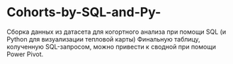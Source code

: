 # Cohorts-by-SQL-and-Py-
Сборка данных из датасета для когортного анализа при помощи SQL (и Python для визуализации тепловой карты)
Финальную таблицу, колученную SQL-запросом, можно привести к сводной при помощи Power Pivot.
